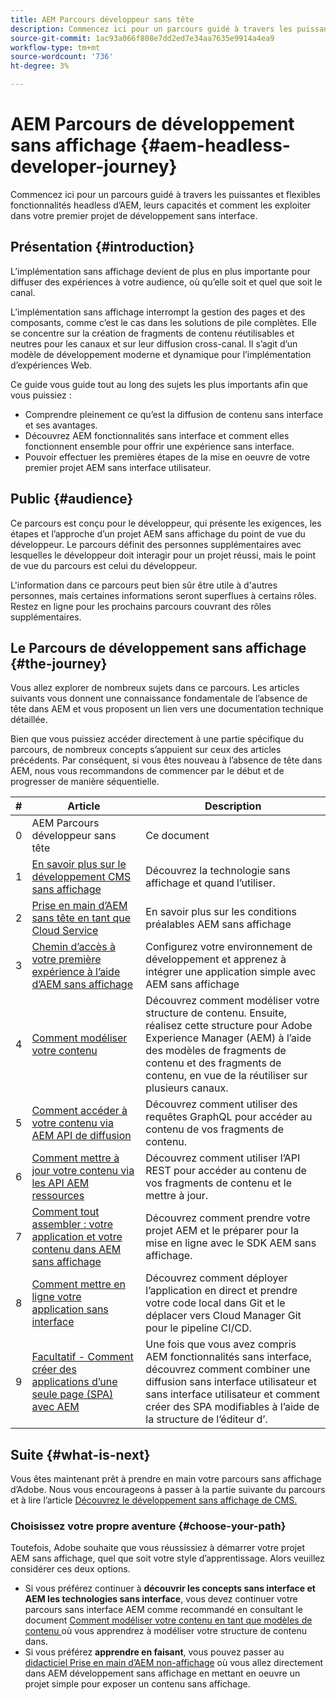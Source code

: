 ```yaml
---
title: AEM Parcours développeur sans tête
description: Commencez ici pour un parcours guidé à travers les puissantes et flexibles fonctionnalités headless d’AEM, leurs capacités et comment les exploiter dans votre premier projet de développement.
source-git-commit: 1ac93a066f808e7dd2ed7e34aa7635e9914a4ea9
workflow-type: tm+mt
source-wordcount: '736'
ht-degree: 3%

---
```



# AEM Parcours de développement sans affichage {#aem-headless-developer-journey}

Commencez ici pour un parcours guidé à travers les puissantes et flexibles fonctionnalités headless d’AEM, leurs capacités et comment les exploiter dans votre premier projet de développement sans interface.

## Présentation {#introduction}

L’implémentation sans affichage devient de plus en plus importante pour diffuser des expériences à votre audience, où qu’elle soit et quel que soit le canal.

L’implémentation sans affichage interrompt la gestion des pages et des composants, comme c’est le cas dans les solutions de pile complètes. Elle se concentre sur la création de fragments de contenu réutilisables et neutres pour les canaux et sur leur diffusion cross-canal. Il s’agit d’un modèle de développement moderne et dynamique pour l’implémentation d’expériences Web.

Ce guide vous guide tout au long des sujets les plus importants afin que vous puissiez :

* Comprendre pleinement ce qu’est la diffusion de contenu sans interface et ses avantages.
* Découvrez AEM fonctionnalités sans interface et comment elles fonctionnent ensemble pour offrir une expérience sans interface.
* Pouvoir effectuer les premières étapes de la mise en oeuvre de votre premier projet AEM sans interface utilisateur.

## Public {#audience}

Ce parcours est conçu pour le développeur, qui présente les exigences, les étapes et l’approche d’un projet AEM sans affichage du point de vue du développeur. Le parcours définit des personnes supplémentaires avec lesquelles le développeur doit interagir pour un projet réussi, mais le point de vue du parcours est celui du développeur.

L&#39;information dans ce parcours peut bien sûr être utile à d&#39;autres personnes, mais certaines informations seront superflues à certains rôles. Restez en ligne pour les prochains parcours couvrant des rôles supplémentaires.

## Le Parcours de développement sans affichage {#the-journey}

Vous allez explorer de nombreux sujets dans ce parcours. Les articles suivants vous donnent une connaissance fondamentale de l’absence de tête dans AEM et vous proposent un lien vers une documentation technique détaillée.

Bien que vous puissiez accéder directement à une partie spécifique du parcours, de nombreux concepts s’appuient sur ceux des articles précédents. Par conséquent, si vous êtes nouveau à l’absence de tête dans AEM, nous vous recommandons de commencer par le début et de progresser de manière séquentielle.

| # | Article | Description |
|---|---|---|
| 0 | AEM Parcours développeur sans tête | Ce document |
| 1 | [En savoir plus sur le développement CMS sans affichage](learn-about.md) | Découvrez la technologie sans affichage et quand l’utiliser. |
| 2 | [Prise en main d’AEM sans tête en tant que Cloud Service](getting-started.md) | En savoir plus sur les conditions préalables AEM sans affichage |
| 3 | [Chemin d’accès à votre première expérience à l’aide d’AEM sans affichage](path-to-first-experience.md) | Configurez votre environnement de développement et apprenez à intégrer une application simple avec AEM sans affichage |
| 4 | [Comment modéliser votre contenu](model-your-content.md) | Découvrez comment modéliser votre structure de contenu. Ensuite, réalisez cette structure pour Adobe Experience Manager (AEM) à l’aide des modèles de fragments de contenu et des fragments de contenu, en vue de la réutiliser sur plusieurs canaux. |
| 5 | [Comment accéder à votre contenu via AEM API de diffusion](access-your-content.md) | Découvrez comment utiliser des requêtes GraphQL pour accéder au contenu de vos fragments de contenu. |
| 6 | [Comment mettre à jour votre contenu via les API AEM ressources](update-your-content.md) | Découvrez comment utiliser l’API REST pour accéder au contenu de vos fragments de contenu et le mettre à jour. |
| 7 | [Comment tout assembler : votre application et votre contenu dans AEM sans affichage](put-it-all-together.md) | Découvrez comment prendre votre projet AEM et le préparer pour la mise en ligne avec le SDK AEM sans affichage. |
| 8 | [Comment mettre en ligne votre application sans interface](go-live.md) | Découvrez comment déployer l’application en direct et prendre votre code local dans Git et le déplacer vers Cloud Manager Git pour le pipeline CI/CD. |
| 9 | [Facultatif - Comment créer des applications d’une seule page (SPA) avec AEM](create-spa.md) | Une fois que vous avez compris AEM fonctionnalités sans interface, découvrez comment combiner une diffusion sans interface utilisateur et sans interface utilisateur et comment créer des SPA modifiables à l’aide de la structure de l’éditeur d’. |

## Suite {#what-is-next}

Vous êtes maintenant prêt à prendre en main votre parcours sans affichage d’Adobe. Nous vous encourageons à passer à la partie suivante du parcours et à lire l’article [Découvrez le développement sans affichage de CMS.](learn-about.md)

### Choisissez votre propre aventure {#choose-your-path}

Toutefois, Adobe souhaite que vous réussissiez à démarrer votre projet AEM sans affichage, quel que soit votre style d’apprentissage. Alors veuillez considérer ces deux options.

* Si vous préférez continuer à **découvrir les concepts sans interface et AEM les technologies sans interface**, vous devez continuer votre parcours sans interface AEM comme recommandé en consultant le document [Comment modéliser votre contenu en tant que modèles de contenu ](model-your-content.md) où vous apprendrez à modéliser votre structure de contenu dans.
* Si vous préférez **apprendre en faisant**, vous pouvez passer au [didacticiel Prise en main d’AEM non-affichage](https://experienceleague.adobe.com/docs/experience-manager-learn/getting-started-with-aem-headless/graphql/multi-step/overview.html) où vous allez directement dans AEM développement sans affichage en mettant en oeuvre un projet simple pour exposer un contenu sans affichage.
